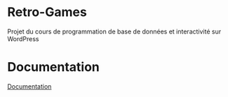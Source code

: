 # Retro-Games
Projet du cours de programmation de base de données et interactivité sur WordPress

# Documentation
[Documentation](/tp01_etude_site_web/remise/abdallah_natacha_tp01_420_v34.pdf)

